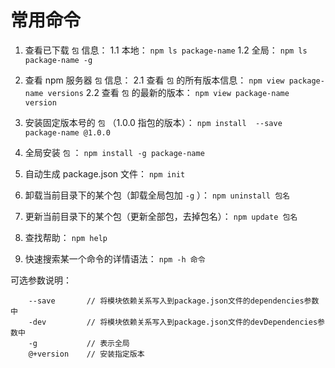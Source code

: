 # 常用命令

1. 查看已下载 `包` 信息：
    1.1 本地： `npm ls package-name`
    1.2 全局： `npm ls package-name -g`

2. 查看 npm 服务器 `包` 信息：
    2.1 查看 `包` 的所有版本信息： `npm view package-name versions`
    2.2 查看 `包` 的最新的版本： `npm view package-name  version`

3. 安装固定版本号的 `包` （1.0.0 指包的版本）： `npm install  --save  package-name @1.0.0`

4. 全局安装 `包` ： `npm install -g package-name`

5. 自动生成 package.json 文件： `npm init`

6. 卸载当前目录下的某个包（卸载全局包加 `-g` ）： `npm uninstall 包名`

7. 更新当前目录下的某个包（更新全部包，去掉包名）： `npm update 包名`

8. 查找帮助： `npm help`

9. 快速搜索某一个命令的详情语法： `npm -h 命令`

可选参数说明：

```none
    --save       // 将模块依赖关系写入到package.json文件的dependencies参数中
    -dev         // 将模块依赖关系写入到package.json文件的devDependencies参数中
    -g           // 表示全局
    @+version    // 安装指定版本
```